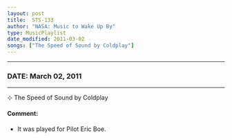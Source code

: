 ```yaml
---
layout: post
title:  STS-133
author: "NASA: Music to Wake Up By"
type: MusicPlaylist
date_modified: 2011-03-02
songs: ["The Speed of Sound by Coldplay"]
---
```


----
### DATE: March 02, 2011
----
⊹ The Speed of Sound by Coldplay

#### Comment:
* It was played for Pilot Eric Boe.



<br/>
<center>
	<a target="_blank"
	   href="https://twitter.com/intent/tweet?hashtags=Space,NASA,Playlist,NASAWakeupCalls,SpaceProgram&text={{ page.author}}, '{{ page.songs.first }}' {{ page.title }}, {{ page.date | date: '%B %d, %Y' }}. {{ site.url }}{{ page.url }} @nasawakeupcalls">
	   <i class="fab fa-twitter" alt="Tweet this page" style="font-size: 1.3em;"></i>
	</a>
	&nbsp; 	<i class="fas fa-user-astronaut" style="font-size: 1.5em;"></i> &nbsp;
    <a type="amzn" search="'The Speed of Sound by Coldplay'" category="popular music">
        <i class="fab fa-amazon" style="font-size: 1.3em;"></i>
    </a>
</center>
